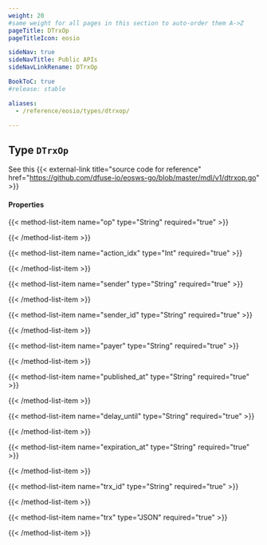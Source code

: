 ```yaml
---
weight: 20
#same weight for all pages in this section to auto-order them A->Z
pageTitle: DTrxOp
pageTitleIcon: eosio

sideNav: true
sideNavTitle: Public APIs
sideNavLinkRename: DTrxOp

BookToC: true
#release: stable

aliases:
  - /reference/eosio/types/dtrxop/

---
```


## Type `DTrxOp`

See this {{< external-link title="source code for reference" href="https://github.com/dfuse-io/eosws-go/blob/master/mdl/v1/dtrxop.go" >}}

#### Properties

{{< method-list-item name="op" type="String" required="true" >}}
  <!-- TODO: required or not? + Add description -->
{{< /method-list-item >}}

{{< method-list-item name="action_idx" type="Int" required="true" >}}
  <!-- TODO: required or not? + Add description -->
{{< /method-list-item >}}

{{< method-list-item name="sender" type="String" required="true" >}}
  <!-- TODO: required or not? + Add description -->
{{< /method-list-item >}}

{{< method-list-item name="sender_id" type="String" required="true" >}}
  <!-- TODO: required or not? + Add description -->
{{< /method-list-item >}}

{{< method-list-item name="payer" type="String" required="true" >}}
  <!-- TODO: required or not? + Add description -->
{{< /method-list-item >}}

{{< method-list-item name="published_at" type="String" required="true" >}}
  <!-- TODO: required or not? + Add description -->
{{< /method-list-item >}}

{{< method-list-item name="delay_until" type="String" required="true" >}}
  <!-- TODO: required or not? + Add description -->
{{< /method-list-item >}}

{{< method-list-item name="expiration_at" type="String" required="true" >}}
  <!-- TODO: required or not? + Add description -->
{{< /method-list-item >}}

{{< method-list-item name="trx_id" type="String" required="true" >}}
  <!-- TODO: required or not? + Add description -->
{{< /method-list-item >}}

{{< method-list-item name="trx" type="JSON" required="true" >}}
  <!-- TODO: required or not? + Add description -->
{{< /method-list-item >}}
	